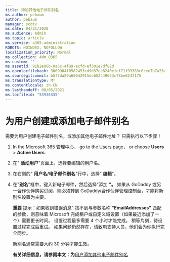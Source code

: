 ```yaml
---
title: 添加其他电子邮件别名
ms.author: pebaum
author: pebaum
manager: scotv
ms.date: 04/21/2020
ms.audience: Admin
ms.topic: article
ms.service: o365-administration
ROBOTS: NOINDEX, NOFOLLOW
localization_priority: Normal
ms.collection: Adm_O365
ms.custom: ''
ms.assetid: 91b2e06b-0a5c-4f89-acfd-ef301e7df82d
ms.openlocfilehash: 3009984f0582453cd9d37ee8240efcf71f93383c0cee7b7a26a629a963ba0091
ms.sourcegitcommit: b5f7da89a650d2915dc652449623c78be6247175
ms.translationtype: MT
ms.contentlocale: zh-CN
ms.lasthandoff: 08/05/2021
ms.locfileid: "53936335"
---
```

# <a name="create-or-add-an-email-alias-for-a-user"></a>为用户创建或添加电子邮件别名

需要为用户创建电子邮件别名，或添加其他电子邮件地址？ 只需执行以下步骤！
  
1. In the Microsoft 365 管理中心， go to the [Users](https://go.microsoft.com/fwlink/p/?linkid=834822) page， or choose **Users**  >  **Active Users**.
    
2. 在" **活动用户**"页面上，选择要编辑的用户名。 
    
3. 在右侧的" **用户名/电子邮件别名**"行中，选择" **编辑**"。
    
4. 在"**别名**"框中，键入新电子邮件，然后选择"添加 **"。** 如果从 GoDaddy 或另一合作伙伴购买订阅，则必须转到 GoDaddy/合作伙伴管理控制台，才能将新别名设置为主要。 
    
    **重要** 提示：如果收到错误消息" 找不到与参数名称 **"EmailAddresses"** 匹配的参数，则意味着 Microsoft 完成租户或自定义域设置（如果最近添加了一个）需要更长时间。 设置过程最多需要 4 个小时才能完成。 稍等片刻，待设置过程完成后重试。 如果问题仍然存在，请致电支持人员，他们会为你执行完全同步。
    
    新别名通常需要大约 30 分钟才能生效。
    
    **有关详细信息，请参阅本文：为**[用户添加其他电子邮件别名](https://docs.microsoft.com/microsoft-365/admin/email/add-another-email-alias-for-a-user)
    

